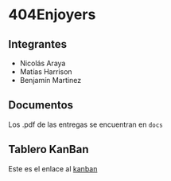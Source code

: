 # 404Enjoyers

## Integrantes

- Nicolás Araya
- Matías Harrison
- Benjamín Martinez

## Documentos
Los .pdf de las entregas se encuentran en ```docs```

## Tablero KanBan
Este es el enlace al [kanban](https://github.com/users/nicolasaat/projects/1/views/1)
